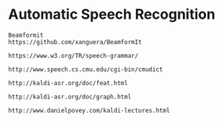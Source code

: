 # Automatic Speech Recognition

```
Beamformit
https://github.com/xanguera/BeamformIt
```

```
https://www.w3.org/TR/speech-grammar/
```

```
http://www.speech.cs.cmu.edu/cgi-bin/cmudict
```

```
http://kaldi-asr.org/doc/feat.html
```

```
http://kaldi-asr.org/doc/graph.html
```

```
http://www.danielpovey.com/kaldi-lectures.html
```